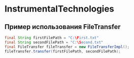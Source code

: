 # InstrumentalTechnologies

## Пример использования FileTransfer
  ```Java
  final String firstFilePath = "C:\First.txt"
  final String secondFilePath = "C:\Second.txt"
  final FileTransfer fileTransfer = new FileTransferImpl();
  fileTransfer.transfer(firstFilePath, secondFilePath);
  ```
